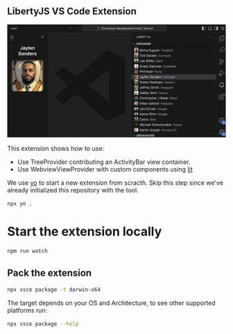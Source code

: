 ## LibertyJS VS Code Extension

![Demo](demo.png)

This extension shows how to use:
- Use TreeProvider contributing an ActivityBar view container.
- Use WebviewViewProvider with custom components using [lit](https://lit.dev/)

We use [yo](https://www.npmjs.com/package/yo) to start a new extension from scracth. Skip this step since we've already initialized this repository with the tool.

```sh
npx yo .
```

# Start the extension locally

```sh
npm run watch
```

## Pack the extension

```sh
npx vsce package -t darwin-x64
```

The target depends on your OS and Architecture, to see other supported platforms run:

```sh
npx vsce package --help
```
